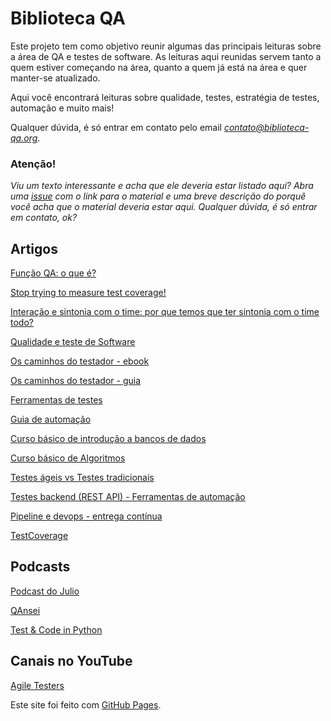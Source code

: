 # Biblioteca QA

Este projeto tem como objetivo reunir algumas das principais leituras sobre a área de QA e testes de software. As leituras aqui reunidas servem tanto a quem estiver começando na área, quanto a quem já está na área e quer manter-se atualizado.

Aqui você encontrará leituras sobre qualidade, testes, estratégia de testes, automação e muito mais!

Qualquer dúvida, é só entrar em contato pelo email *contato@biblioteca-qa.org*.

### Atenção!

*Viu um texto interessante e acha que ele deveria estar listado aqui? Abra uma [issue](https://github.com/gmachadosimoes/biblioteca-qa/issues) com o link para o material e uma breve descrição do porquê você acha que o material deveria estar aqui. Qualquer dúvida, é só entrar em contato, ok?*


## Artigos

[Função QA: o que é?](https://www.caroli.org/o-que-faz-um-qa/)

[Stop trying to measure test coverage!](https://medium.com/assertqualityassurance/stop-trying-to-measure-test-coverage-9b2500e358cd)

[Interação e sintonia com o time: por que temos que ter sintonia com o time todo?](https://medium.com/@ronilsonribeiro/a-import%C3%A2ncia-da-intera%C3%A7%C3%A3o-entre-devs-e-qas-8ee258f8ab7d)

[Qualidade e teste de Software](https://medium.com/@MafioletiTais/qualidade-e-teste-de-software-e64c583561c)

[Os caminhos do testador - ebook](http://www.aprendendotestar.com.br/ebook)

[Os caminhos do testador - guia](http://www.aprendendotestar.com.br/guia)

[Ferramentas de testes](http://4alltests.com.br/ferramentas)

[Guia de automação](http://www.aprendendotestar.com.br/automacao)

[Curso básico de introdução a bancos de dados](https://cursos.timtec.com.br/course/introbd/intro)

[Curso básico de Algoritmos](https://www.cursoemvideo.com/curso/curso-de-algoritmo)

[Testes ágeis vs Testes tradicionais](https://www.devmedia.com.br/processo-de-teste-agil-x-tradicional/36854)

[Testes backend (REST API) - Ferramentas de automação](https://www.infoq.com/br/articles/10-ferramentas-teste-api/)

[Pipeline e devops - entrega contínua](https://www.objective.com.br/insights/devops-e-testes-automatizados/)

[TestCoverage](https://www.martinfowler.com/bliki/TestCoverage.html)


## Podcasts

[Podcast do Julio](https://open.spotify.com/show/5iQQ0pI1uvTT5hQo4ZoO7V?si=9d657677b2ab4a5b)

[QAnsei](https://open.spotify.com/show/6C86lhNUZ6Pf4nYROy8ciI?si=925390344cf646ad)

[Test & Code in Python](https://open.spotify.com/show/3TFuu4Eb7jGgR8cwGrQifa?si=5a9ffd3e789246bd)


## Canais no YouTube

[Agile Testers](https://www.youtube.com/c/AgileTesters)


Este site foi feito com [GitHub Pages](https://pages.github.com/).

